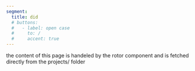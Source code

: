 ```yaml
---
segment:
  title: did
  # buttons:
  #   - label: open case
  #     to: /
  #     accent: true
---
```


the content of this page is handeled by the rotor component and is fetched directly from the projects/ folder
